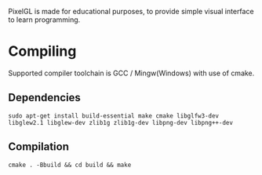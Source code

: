 PixelGL is made for educational purposes, to provide simple visual interface to learn programming.

# Compiling
Supported compiler toolchain is GCC / Mingw(Windows) with use of cmake.

## Dependencies
```sudo apt-get install build-essential make cmake libglfw3-dev libglew2.1 libglew-dev zlib1g zlib1g-dev libpng-dev libpng++-dev```

## Compilation
```cmake . -Bbuild && cd build && make ```